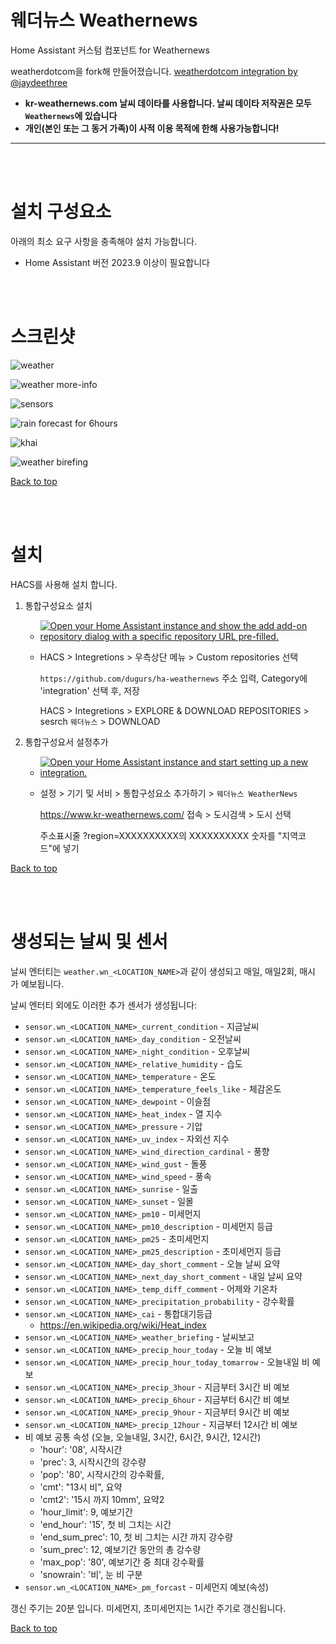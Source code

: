 # 웨더뉴스 Weathernews
Home Assistant 커스텀 컴포넌트 for Weathernews 

weatherdotcom을 fork해 만들어졌습니다. [weatherdotcom integration by @jaydeethree](https://github.com/jaydeethree/Home-Assistant-weatherdotcom)

* **kr-weathernews.com 날씨 데이타를 사용합니다. 날씨 데이타 저작권은 모두 `Weathernews`에 있습니다**
* **개인(본인 또는 그 동거 가족)이 사적 이용 목적에 한해 사용가능합니다!**

-------------------

<br>
<br>

# 설치 구성요소
아래의 최소 요구 사항을 충족해야 설치 가능합니다. 

- Home Assistant 버전 2023.9 이상이 필요합니다

<br>
<br>

# 스크린샷

![weather](images/screenshot/weather.png)

![weather more-info](images/screenshot/weather_more-info.png)

![sensors](images/screenshot/sensors.png)

![rain forecast for 6hours](images/screenshot/rain_forecast_6hours.png)

![khai](images/screenshot/khai.png)

![weather birefing](images/screenshot/weather_birefing.png)


[Back to top](#top)

<br>
<br>

# 설치

HACS를 사용해 설치 합니다.

1. 통합구성요소 설치
   
   * [![Open your Home Assistant instance and show the add add-on repository dialog with a specific repository URL pre-filled.](https://my.home-assistant.io/badges/supervisor_add_addon_repository.svg)](https://my.home-assistant.io/redirect/supervisor_add_addon_repository/?repository_url=https%3A%2F%2Fgithub.com%2Fdugurs%2Fha-weathernews)
   * HACS > Integretions > 우측상단 메뉴 > Custom repositories 선택
   
      `https://github.com/dugurs/ha-weathernews` 주소 입력, Category에 'integration' 선택 후, 저장
      
      HACS > Integretions > EXPLORE & DOWNLOAD REPOSITORIES > sesrch `웨더뉴스` > DOWNLOAD

2. 통합구성요서 설정추가
   
   * [![Open your Home Assistant instance and start setting up a new integration.](https://my.home-assistant.io/badges/config_flow_start.svg)](https://my.home-assistant.io/redirect/config_flow_start/?domain=weathernews)
   * 설정 > 기기 및 서비 > 통합구성요소 추가하기 > `웨더뉴스 WeatherNews`
   
      https://www.kr-weathernews.com/ 접속 > 도시검색 > 도시 선택
      
      주소표시줄 ?region=XXXXXXXXXX의 XXXXXXXXXX 숫자를 "지역코드"에 넣기

[Back to top](#top)

<br>
<br>

# 생성되는 날씨 및 센서
날씨 엔터티는 `weather.wn_<LOCATION_NAME>`과 같이 생성되고 매일, 매일2회, 매시 가 예보됩니다. 

날씨 엔터티 외에도 이러한 추가 센서가 생성됩니다:
* `sensor.wn_<LOCATION_NAME>_current_condition` - 지금날씨
* `sensor.wn_<LOCATION_NAME>_day_condition` - 오전날씨
* `sensor.wn_<LOCATION_NAME>_night_condition` - 오후날씨
* `sensor.wn_<LOCATION_NAME>_relative_humidity` - 습도
* `sensor.wn_<LOCATION_NAME>_temperature` - 온도
* `sensor.wn_<LOCATION_NAME>_temperature_feels_like` - 체감온도
* `sensor.wn_<LOCATION_NAME>_dewpoint` - 이슬점
* `sensor.wn_<LOCATION_NAME>_heat_index` - 열 지수
* `sensor.wn_<LOCATION_NAME>_pressure` - 기압
* `sensor.wn_<LOCATION_NAME>_uv_index` - 자외선 지수 
* `sensor.wn_<LOCATION_NAME>_wind_direction_cardinal` - 풍향
* `sensor.wn_<LOCATION_NAME>_wind_gust` - 돌풍
* `sensor.wn_<LOCATION_NAME>_wind_speed` - 풍속
* `sensor.wn_<LOCATION_NAME>_sunrise` - 일출
* `sensor.wn_<LOCATION_NAME>_sunset` - 일몰
* `sensor.wn_<LOCATION_NAME>_pm10` - 미세먼지
* `sensor.wn_<LOCATION_NAME>_pm10_description` - 미세먼지 등급
* `sensor.wn_<LOCATION_NAME>_pm25` - 초미세먼지
* `sensor.wn_<LOCATION_NAME>_pm25_description` - 초미세먼지 등급
* `sensor.wn_<LOCATION_NAME>_day_short_comment` - 오늘 날씨 요약
* `sensor.wn_<LOCATION_NAME>_next_day_short_comment` - 내일 날씨 요약
* `sensor.wn_<LOCATION_NAME>_temp_diff_comment` - 어제와 기온차
* `sensor.wn_<LOCATION_NAME>_precipitation_probability` - 강수확률
* `sensor.wn_<LOCATION_NAME>_cai` - 통합대기등급
  * https://en.wikipedia.org/wiki/Heat_index
* `sensor.wn_<LOCATION_NAME>_weather_briefing` - 날씨보고
* `sensor.wn_<LOCATION_NAME>_precip_hour_today` - 오늘 비 예보
* `sensor.wn_<LOCATION_NAME>_precip_hour_today_tomarrow` - 오늘내일 비 예보
* `sensor.wn_<LOCATION_NAME>_precip_3hour` - 지금부터 3시간 비 예보
* `sensor.wn_<LOCATION_NAME>_precip_6hour` - 지금부터 6시간 비 예보
* `sensor.wn_<LOCATION_NAME>_precip_9hour` - 지금부터 9시간 비 예보
* `sensor.wn_<LOCATION_NAME>_precip_12hour` - 지금부터 12시간 비 예보
* 비 예보 공통 속성 (오늘, 오늘내일, 3시간, 6시간, 9시간, 12시간)
  * 'hour': '08', 시작시간
  * 'prec': 3, 시작시간의 강수량
  * 'pop': '80', 시작시간의 강수확률,
  * 'cmt': "13시 비", 요약
  * 'cmt2': '15시 까지 10mm', 요약2
  * 'hour_limit': 9, 예보기간
  * 'end_hour': '15', 첫 비 그치는 시간
  * 'end_sum_prec': 10, 첫 비 그치는 시간 까지 강수량
  * 'sum_prec': 12, 예보기간 동안의 총 강수량
  * 'max_pop': '80', 예보기간 중 최대 강수확률
  * 'snowrain': '비', 눈 비 구분
* `sensor.wn_<LOCATION_NAME>_pm_forcast` - 미세먼지 예보(속성)


갱신 주기는 20분 입니다.
미세먼지, 초미세먼지는 1시간 주기로 갱신됩니다.

[Back to top](#top)


